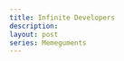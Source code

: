 ```yaml
---
title: Infinite Developers
description:
layout: post
series: Memeguments
---
```


<!-- Developers cost a lot. ->

<!-- There is a shortage in programming education. -->

<!-- Everything done well looks simple on the outside. -->

<!-- All developers come motivation-included? -->

<!-- Not all problems are fun, sexy, or meet programmers' needs. -->

<!-- Flashes of inspiration don't maintain or support over the long term. -->

<!-- This is a double-edged sword, and applies, if at all, as well to what the arguer is making. -->
